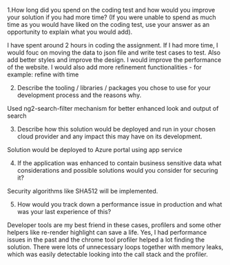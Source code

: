 
1.How long did you spend on the coding test and how would you improve your solution if you had more time? (If you were unable to spend as much time as you would have liked on the coding test, use your answer as an opportunity to explain what you would add). 

I have spent around 2 hours in coding the assignment. If I had more time, I would fouc on moving the data to json file and write test cases to test. Also add better styles and improve the design. I would improve the performance of the website. I would also add more refinement functionalities - for example: refine with time

2. Describe the tooling / libraries / packages you chose to use for your development process and the reasons why. 

Used ng2-search-filter mechanism for better enhanced look and output of search

3. Describe how this solution would be deployed and run in your chosen cloud provider and any impact this may have on its development.

Solution would be deployed to Azure portal using app service
 
4. If the application was enhanced to contain business sensitive data what considerations and possible solutions would you consider for securing it? 

Security algorithms like SHA512 will be implemented.

5. How would you track down a performance issue in production and what was your last experience of this? 

Developer tools are my best friend in these cases, profilers and some other helpers like re-render highlight can save a life. Yes, I had performance issues in the past and the chrome tool profiler helped a lot finding the solution. There were lots of unnecessary loops together with memory leaks, which was easily detectable looking into the call stack and the profiler.
